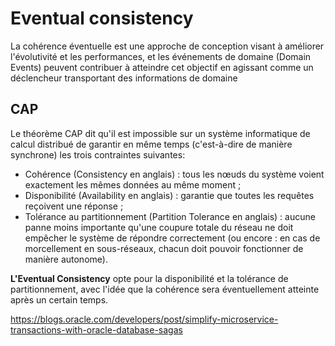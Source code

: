 # Eventual consistency

La cohérence éventuelle est une approche de conception visant à améliorer l'évolutivité et les performances, et les événements de domaine (Domain Events) peuvent contribuer à atteindre cet objectif en agissant comme un déclencheur transportant des informations de domaine

## CAP

Le théorème CAP dit qu'il est impossible sur un système informatique de calcul distribué de garantir en même temps (c'est-à-dire de manière synchrone) les trois contraintes suivantes:

- Cohérence (Consistency en anglais) : tous les nœuds du système voient exactement les mêmes données au même moment ;
- Disponibilité (Availability en anglais) : garantie que toutes les requêtes reçoivent une réponse ;
- Tolérance au partitionnement (Partition Tolerance en anglais) : aucune panne moins importante qu'une coupure totale du réseau
ne doit empêcher le système de répondre correctement (ou encore : en cas de morcellement en sous-réseaux,
chacun doit pouvoir fonctionner de manière autonome).


__L'Eventual Consistency__ opte pour la disponibilité et la tolérance de partitionnement, avec l'idée que la cohérence sera éventuellement atteinte après un certain temps.

https://blogs.oracle.com/developers/post/simplify-microservice-transactions-with-oracle-database-sagas
